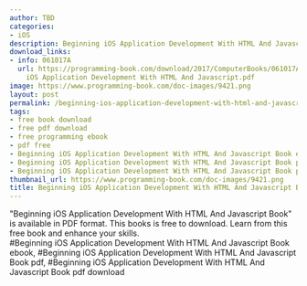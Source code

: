 ```yaml
---
author: TBD
categories:
- iOS
description: Beginning iOS Application Development With HTML And Javascript Book
download_links:
- info: 061017A
  url: https://programming-book.com/download/2017/ComputerBooks/061017A/Beginning
    iOS Application Development With HTML And Javascript.pdf
image: https://www.programming-book.com/doc-images/9421.png
layout: post
permalink: /beginning-ios-application-development-with-html-and-javascript-book.html
tags:
- free book download
- free pdf download
- free programming ebook
- pdf free
- Beginning iOS Application Development With HTML And Javascript Book ebook
- Beginning iOS Application Development With HTML And Javascript Book pdf
- Beginning iOS Application Development With HTML And Javascript Book pdf download
thumbnail_url: https://www.programming-book.com/doc-images/9421.png
title: Beginning iOS Application Development With HTML And Javascript Book
---
```


 
<div class="item-desc text-justify">
  "Beginning iOS Application Development With HTML And Javascript Book" is available in PDF format. This books is free to download. Learn from this free book and enhance your skills.
  <br>
  #Beginning iOS Application Development With HTML And Javascript Book ebook, #Beginning iOS Application Development With HTML And Javascript Book pdf, #Beginning iOS Application Development With HTML And Javascript Book pdf download
</div>